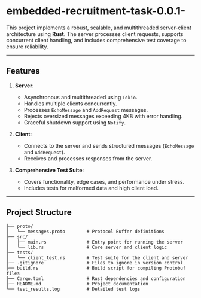# embedded-recruitment-task-0.0.1-
This project implements a robust, scalable, and multithreaded server-client architecture using **Rust**. The server processes client requests, supports concurrent client handling, and includes comprehensive test coverage to ensure reliability.

---

## Features

1. **Server**:
   - Asynchronous and multithreaded using `Tokio`.
   - Handles multiple clients concurrently.
   - Processes `EchoMessage` and `AddRequest` messages.
   - Rejects oversized messages exceeding 4KB with error handling.
   - Graceful shutdown support using `Notify`.

2. **Client**:
   - Connects to the server and sends structured messages (`EchoMessage` and `AddRequest`).
   - Receives and processes responses from the server.

3. **Comprehensive Test Suite**:
   - Covers functionality, edge cases, and performance under stress.
   - Includes tests for malformed data and high client load.

---

## Project Structure

```plaintext
├── proto/
│   └── messages.proto        # Protocol Buffer definitions
├── src/
│   ├── main.rs               # Entry point for running the server
│   └── lib.rs                # Core server and client logic
├── tests/
│   └── client_test.rs        # Test suite for the client and server
├── .gitignore                # Files to ignore in version control
├── build.rs                  # Build script for compiling Protobuf files
├── Cargo.toml                # Rust dependencies and configuration
├── README.md                 # Project documentation
└── test_results.log          # Detailed test logs
